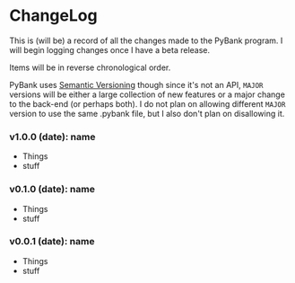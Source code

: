 # ChangeLog

This is (will be) a record of all the changes made to the PyBank program. I
will begin logging changes once I have a beta release.

Items will be in reverse chronological order.

PyBank uses [Semantic Versioning](http://semver.org) though since it's not an
API, ``MAJOR`` versions will be either a large collection of new features
or a major change to the back-end (or perhaps both). I do not plan on allowing
different ``MAJOR`` version to use the same .pybank file, but I also don't
plan on disallowing it.


### v1.0.0 (date): name
+ Things
+ stuff


### v0.1.0 (date): name
+ Things
+ stuff


### v0.0.1 (date): name
+ Things
+ stuff
